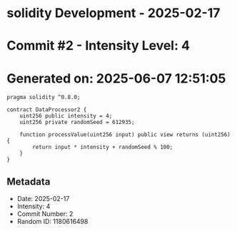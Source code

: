 ﻿# solidity Development - 2025-02-17
# Commit #2 - Intensity Level: 4
# Generated on: 2025-06-07 12:51:05
```solidity
pragma solidity ^0.8.0;

contract DataProcessor2 {
    uint256 public intensity = 4;
    uint256 private randomSeed = 612935;

    function processValue(uint256 input) public view returns (uint256) {
        return input * intensity + randomSeed % 100;
    }
}
```
## Metadata
- Date: 2025-02-17
- Intensity: 4
- Commit Number: 2
- Random ID: 1180616498
